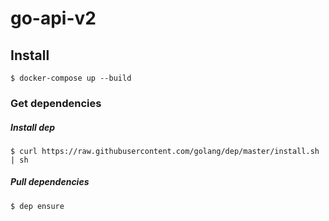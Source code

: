 # go-api-v2

## Install

```
$ docker-compose up --build
```

### Get dependencies

##### Install dep

```
$ curl https://raw.githubusercontent.com/golang/dep/master/install.sh | sh
```

##### Pull dependencies

```
$ dep ensure
```